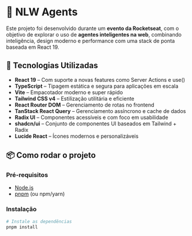 # 🧠 NLW Agents

Este projeto foi desenvolvido durante um **evento da Rocketseat**, com o objetivo de explorar o uso de **agentes inteligentes na web**, combinando inteligência, design moderno e performance com uma stack de ponta baseada em React 19.

## 🚀 Tecnologias Utilizadas

- **React 19** – Com suporte a novas features como Server Actions e use()
- **TypeScript** – Tipagem estática e segura para aplicações em escala
- **Vite** – Empacotador moderno e super rápido
- **Tailwind CSS v4** – Estilização utilitária e eficiente
- **React Router DOM** – Gerenciamento de rotas no frontend
- **TanStack React Query** – Gerenciamento assíncrono e cache de dados
- **Radix UI** – Componentes acessíveis e com foco em usabilidade
- **shadcn/ui** – Conjunto de componentes UI baseados em Tailwind + Radix
- **Lucide React** – Ícones modernos e personalizáveis

## 📦 Como rodar o projeto

### Pré-requisitos

- [Node.js](https://nodejs.org/)
- [pnpm](https://pnpm.io/) (ou npm/yarn)

### Instalação

```bash
# Instale as dependências
pnpm install
